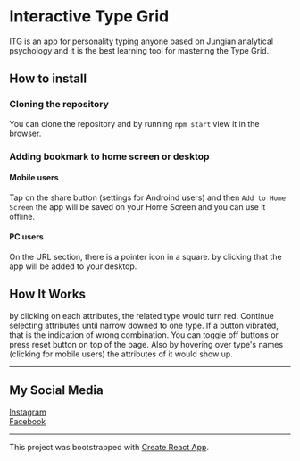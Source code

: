 # Interactive Type Grid

ITG is an app for personality typing anyone based on Jungian analytical psychology and it is the best learning tool for mastering the Type Grid.

## How to install

### Cloning the repository

You can clone the repository and by running `npm start` view it in the browser.

### Adding bookmark to home screen or desktop

#### Mobile users

Tap on the share button (settings for Androind users) and then `Add to Home Screen` the app will be saved on your Home Screen and you can use it offline.

#### PC users

On the URL section, there is a pointer icon in a square. by clicking that the app will be added to your desktop.

## How It Works

by clicking on each attributes, the related type would turn red. Continue selecting attributes until narrow downed to one type. If a button vibrated, that is the indication of wrong combination. You can toggle off buttons or press reset button on top of the page. Also by hovering over type's names (clicking for mobile users) the attributes of it would show up.

***

## My Social Media
[Instagram](https://www.instagram.com/faeziix/)</br>
[Facebook](https://www.facebook.com/faez.ansari.94)

***

This project was bootstrapped with [Create React App](https://github.com/facebook/create-react-app).
